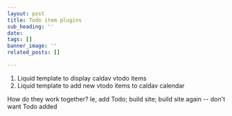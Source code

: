 ```yaml
---
layout: post
title: Todo item plugins
sub_heading: ''
date: 
tags: []
banner_image: ''
related_posts: []

---
```

1. Liquid template to display caldav vtodo items
2. Liquid template to add new vtodo items to caldav calendar

How do they work together? Ie, add Todo; build site; build site again -- don't want Todo added 